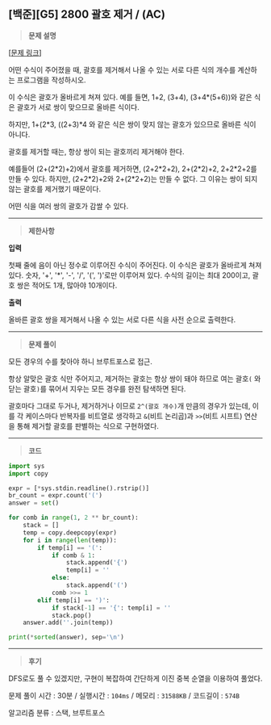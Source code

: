 
[백준][G5] 2800 괄호 제거 / (AC)
---
> **문제 설명**
> 

[[문제 링크](https://www.acmicpc.net/problem/2800)]

어떤 수식이 주어졌을 때, 괄호를 제거해서 나올 수 있는 서로 다른 식의 개수를 계산하는 프로그램을 작성하시오.

이 수식은 괄호가 올바르게 쳐져 있다. 예를 들면, 1+2, (3+4), (3+4*(5+6))와 같은 식은 괄호가 서로 쌍이 맞으므로 올바른 식이다.

하지만, 1+(2*3, ((2+3)*4 와 같은 식은 쌍이 맞지 않는 괄호가 있으므로 올바른 식이 아니다.

괄호를 제거할 때는, 항상 쌍이 되는 괄호끼리 제거해야 한다.

<p>예를들어 (2+(2*2)+2)에서 괄호를 제거하면, (2+2*2+2), 2+(2*2)+2, 2+2*2+2를 만들 수 있다. 하지만, (2+2*2)+2와 2+(2*2+2)는 만들 수 없다. 그 이유는 쌍이 되지 않는 괄호를 제거했기 때문이다.
</p>

어떤 식을 여러 쌍의 괄호가 감쌀 수 있다.

---

> **제한사항**
> 

**입력**

첫째 줄에 음이 아닌 정수로 이루어진 수식이 주어진다. 이 수식은 괄호가 올바르게 쳐져있다. 숫자, '+', '*', '-', '/', '(', ')'로만 이루어져 있다. 수식의 길이는 최대 200이고, 괄호 쌍은 적어도 1개, 많아야 10개이다. 

**출력**

올바른 괄호 쌍을 제거해서 나올 수 있는 서로 다른 식을 사전 순으로 출력한다.

---

> **문제 풀이**
> 

모든 경우의 수를 찾아야 하니 브루트포스로 접근.

항상 알맞은 괄호 식만 주어지고, 제거하는 괄호는 항상 쌍이 돼야 하므로 여는 괄호`(` 와 닫는 괄호`)`를 묶어서 지우는 모든 경우를 완전 탐색하면 된다.

괄호마다 그대로 두거나, 제거하거나 이므로 `2^(괄호 개수)`개 만큼의 경우가 있는데, 이를 각 케이스마다 반복자를 비트열로 생각하고 `&`(비트 논리곱)과 `>>`(비트 시프트) 연산을 통해 제거할 괄호를 판별하는 식으로 구현하였다.


---

> **코드**
> 

```python
import sys
import copy

expr = [*sys.stdin.readline().rstrip()]
br_count = expr.count('(')
answer = set()

for comb in range(1, 2 ** br_count):
    stack = []
    temp = copy.deepcopy(expr)
    for i in range(len(temp)):
        if temp[i] == '(':
            if comb & 1:
                stack.append('{')
                temp[i] = ''
            else:
                stack.append('(')
            comb >>= 1
        elif temp[i] == ')':
            if stack[-1] == '{': temp[i] = ''
            stack.pop()
    answer.add(''.join(temp))

print(*sorted(answer), sep='\n')

```

---

> **후기**
> 

DFS로도 풀 수 있겠지만, 구현이 복잡하여 간단하게 이진 중복 순열을 이용하여 풀었다. 

문제 풀이 시간 : 30분 / 실행시간 : `104ms` / 메모리 : `31588KB` / 코드길이 : `574B`

알고리즘 분류 : 스택, 브루트포스